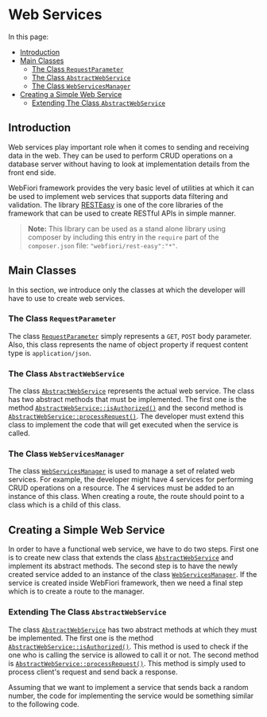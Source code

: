 # Web Services

<meta name="description" content="Web services play important role when it comes to sending and receiving data from any web server. Learn how to use the library RESTEasy to create web services and to integrate the library with WebFiori Framework.">

In this page:

* [Introduction](#introduction)
* [Main Classes](#main-classes)
  * [The Class `RequestParameter`](#the-class-requestparameter)
  * [The Class `AbstractWebService`](#the-class-abstractwebservice)
  * [The Class `WebServicesManager`](#the-class-webservicesmanager)
* [Creating a Simple Web Service](#creating-a-simple-web-service)
  * [Extending The Class `AbstractWebService`](#extending-the-class-abstractwebservice)

## Introduction

Web services play important role when it comes to sending and receiving data in the web. They can be used to perform CRUD operations on a database server without having to look at implementation details from the front end side. 

WebFiori framework provides the very basic level of utilities at which it can be used to implement web services that supports data filtering and validation. The library [RESTEasy](https://github.com/usernane/restEasy) is one of the core libraries of the framework that can be used to create RESTful APIs in simple manner.

> **Note:** This library can be used as a stand alone library using composer by including this entry in the `require` part of the `composer.json` file: `"webfiori/rest-easy":"*"`.


## Main Classes

In this section, we introduce only the classes at which the developer will have to use to create web services.

### The Class `RequestParameter`

The class [`RequestParameter`](https://webfiori.com/docs/webfiori/restEasy/RequestParameter) simply represents a `GET`, `POST` body parameter. Also, this class represents the name of object property if request content type is `application/json`.

### The Class `AbstractWebService`

The class [`AbstractWebService`](https://webfiori.com/docs/webfiori/restEasy/AbstractWebService) represents the actual web service. The class has two abstract methods that must be implemented. The first one is the method [`AbstractWebService::isAuthorized()`](https://webfiori.com/docs/webfiori/restEasy/AbstractWebService#isAuthorized) and the second method is [`AbstractWebService::processRequest()`](https://webfiori.com/docs/webfiori/restEasy/AbstractWebService#processRequest). The developer must extend this class to implement the code that will get executed when the service is called.

### The Class `WebServicesManager`

The class [`WebServicesManager`](https://webfiori.com/docs/webfiori/restEasy/WebServicesManager) is used to manage a set of related web services. For example, the developer might have 4 services for performing CRUD operations on a resource. The 4 services must be added to an instance of this class. When creating a route, the route should point to a class which is a child of this class.

## Creating a Simple Web Service

In order to have a functional web service, we have to do two steps. First one is to create new class that extends the class [`AbstractWebService`](https://webfiori.com/docs/webfiori/restEasy/AbstractWebService) and implement its abstract methods. The second step is to have the newly created service added to an instance of the class [`WebServicesManager`](https://webfiori.com/docs/webfiori/restEasy/WebServicesManager). If the service is created inside WebFiori framework, then we need a final step which is to create a route to the manager.

### Extending The Class `AbstractWebService`

The class [`AbstractWebService`](https://webfiori.com/docs/webfiori/restEasy/AbstractWebService) has two abstract methods at which they must be implemented. The first one is the method [`AbstractWebService::isAuthorized()`](https://webfiori.com/docs/webfiori/restEasy/AbstractWebService#isAuthorized). This method is used to check if the one who is calling the service is allowed to call it or not. The second method is [`AbstractWebService::processRequest()`](https://webfiori.com/docs/webfiori/restEasy/AbstractWebService#processRequest). This method is simply used to process client's request and send back a response.

Assuming that we want to implement a service that sends back a random number, the code for implementing the service would be something similar to the following code.

``` php

```


